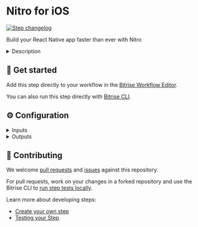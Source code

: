 # Nitro for iOS

[![Step changelog](https://shields.io/github/v/release/nitro-build/bitrise-step-nitro-ios?include_prereleases&label=changelog&color=blueviolet)](https://github.com/nitro-build/bitrise-step-nitro-ios/releases)

Build your React Native app faster than ever with Nitro


<details>
<summary>Description</summary>

This step builds your React Native app for iOS using [Nitro](https://nitro.build). Get your **API key** on our [website](https://nitro.build).

</details>

## 🧩 Get started

Add this step directly to your workflow in the [Bitrise Workflow Editor](https://devcenter.bitrise.io/steps-and-workflows/steps-and-workflows-index/).

You can also run this step directly with [Bitrise CLI](https://github.com/bitrise-io/bitrise).

## ⚙️ Configuration

<details>
<summary>Inputs</summary>

| Key | Description | Flags | Default |
| --- | --- | --- | --- |
| `root_directory` | The directory within your project, in which your code is located. Leave this field empty if your code is not located in a subdirectory |  | `./` |
| `scheme` | The name of the iOS scheme |  |  |
| `xcconfig_path` | The path relative to project root directory where the custom `.xcconfig` file is located |  |  |
| `version_name` | The version name for the app |  |  |
| `version_code` | The version code for the app |  |  |
| `disable_version_name_from_package_json` | By default will get the 'version' field from package.json and set the version name |  | `no` |
| `disable_version_code_auto_generation` | By default will generate a timestamp based number and set the version code |  | `no` |
| `certificate_url` | The url to download and install the certificate |  |  |
| `certificate_passphrase` | Certificate passphrase | sensitive |  |
| `codesigning_identity` | Codesigning identity |  |  |
| `provisioning_profile_urls` | A string containing a '\|' separated values where provisioning profiles are located e.g. url1\|url2\|url3 |  |  |
| `provisioning_profile_specifier` | The name of the provisioning profile when using a single one |  |  |
| `team_id` | Specify the Team ID you want to use for the Apple Developer Portal |  |  |
| `export_method` | The export method used to generate the IPA |  | `ad-hoc` |
| `cache_provider` | Choose the provider where cache artifacts will be persisted: - `fs`: File system - `s3`: Amazon - Simple Storage Service |  | `s3` |
| `disable_cache` | When setting this option to `yes` build cache optimizations won't be performed |  | `$NITRO_DISABLE_CACHE` |
| `cache_env_var_lookup_keys` | A list of `\|` separated values with env variable keys to lookup to determine whether the build should be cached or not |  |  |
| `cache_file_lookup_paths` | A list of `\|` separated value paths (relative to the root of the repo or absolute) to lookup in order to determine whether the build should be cached or not |  |  |
| `disable_metro_cache` | Setting this field to yes will disable the React Native Metro cache feature |  | `$NITRO_DISABLE_METRO_CACHE` |
| `aws_s3_access_key_id` | AWS access key ID for S3 bucket build caching |  | `$NITRO_AWS_S3_ACCESS_KEY_ID` |
| `aws_s3_secret_access_key` | AWS secret access key for S3 bucket build caching |  | `$NITRO_AWS_S3_SECRET_ACCESS_KEY` |
| `aws_s3_region` | AWS region where S3 bucket for build caching is located |  | `$NITRO_AWS_S3_REGION` |
| `aws_s3_bucket` | AWS bucket name for S3 bucket build caching |  | `$NITRO_AWS_S3_BUCKET` |
| `pre_install_command` | Run command prior to install project dependencies (e.g. `rm -rf ./some-folder`) |  |  |
| `pre_build_command` | Run command prior to start building the app (e.g. `yarn tsc && yarn test`) |  |  |
| `post_build_command` | Run command once build successfully finished (e.g. `yarn publish`) |  |  |
| `detox_configuration` | Select a device configuration from your defined configurations. |  |  |
| `output_directory` | The path to the directory where to place all of Nitro's output files |  | `$BITRISE_DEPLOY_DIR` |
| `entry_file` | The entry file for bundle generation |  | `$ENTRY_FILE` |
| `verbose` | Enable verbose logs |  | `no` |
| `debug` | Enable step debugging |  | `no` |
| `fail_safe` | Runing the app in this mode allows you to prevent the build to fail but you can check the status in further steps |  | `$NITRO_FAIL_SAFE` |
| `api_key` | The API key provided by Nitro. It should be defined by setting NITRO_API_KEY secret. | sensitive | `$NITRO_API_KEY` |
</details>

<details>
<summary>Outputs</summary>

| Environment Variable | Description |
| --- | --- |
| `NITRO_BUILD_STATUS` | The status of the latest build (success / failure) |
| `NITRO_OUTPUT_DIR` | The path to the directory where to place all of Nitro's output files |
| `NITRO_LOGS_PATH` | The full path to access the build log |
| `NITRO_SUMMARY_PATH` | The full path to access the build summary report |
| `NITRO_APP_PATH` | The full path to access the iOS package (.app or .ipa) |
| `NITRO_DEPLOY_PATH` | The full path to access the iOS package (.app or .ipa) |
</details>

## 🙋 Contributing

We welcome [pull requests](https://github.com/nitro-build/bitrise-step-nitro-ios/pulls) and [issues](https://github.com/nitro-build/bitrise-step-nitro-ios/issues) against this repository.

For pull requests, work on your changes in a forked repository and use the Bitrise CLI to [run step tests locally](https://devcenter.bitrise.io/bitrise-cli/run-your-first-build/).

Learn more about developing steps:

- [Create your own step](https://devcenter.bitrise.io/contributors/create-your-own-step/)
- [Testing your Step](https://devcenter.bitrise.io/contributors/testing-and-versioning-your-steps/)
